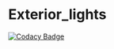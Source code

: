 # Exterior_lights

[![Codacy Badge](https://api.codacy.com/project/badge/Grade/aa980444c0954df685e344fe3d1ea174)](https://app.codacy.com/app/AnushaShirahatti/Exterior_lights?utm_source=github.com&utm_medium=referral&utm_content=AnushaShirahatti/Exterior_lights&utm_campaign=Badge_Grade_Dashboard)